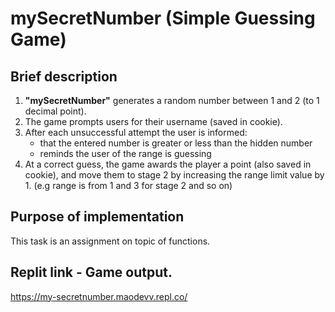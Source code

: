 # mySecretNumber (Simple Guessing Game)

## Brief description

1. __"mySecretNumber"__ generates a random number between 1 and 2 (to 1 decimal point).
2. The game prompts users for their username (saved in cookie).
3. After each unsuccessful attempt the user is informed: 
    + that the entered number is greater or less than the hidden number
    + reminds the user of the range is guessing
4. At a correct guess, the game awards the player a point (also saved in cookie), and move them to stage 2 by increasing the range limit value by 1. (e.g range is from 1 and 3 for stage 2 and so on)

## Purpose of implementation

This task is an assignment on topic of functions.

## Replit link - Game output.

https://my-secretnumber.maodevv.repl.co/
